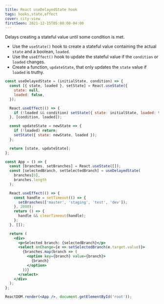 ```yaml
---
title: React useDelayedState hook
tags: hooks,state,effect
cover: city-view
firstSeen: 2021-12-15T05:00:00-04:00
---
```


Delays creating a stateful value until some condition is met.

- Use the `useState()` hook to create a stateful value containing the actual `state` and a boolean, `loaded`.
- Use the `useEffect()` hook to update the stateful value if the `condition` or `loaded` changes.
- Create a function, `updateState`, that only updates the `state` value if `loaded` is truthy.

```jsx
const useDelayedState = (initialState, condition) => {
  const [{ state, loaded }, setState] = React.useState({
    state: null,
    loaded: false,
  });

  React.useEffect(() => {
    if (!loaded && condition) setState({ state: initialState, loaded: true });
  }, [condition, loaded]);

  const updateState = newState => {
    if (!loaded) return;
    setState({ state: newState, loaded });
  };

  return [state, updateState];
};
```

```jsx
const App = () => {
  const [branches, setBranches] = React.useState([]);
  const [selectedBranch, setSelectedBranch] = useDelayedState(
    branches[0],
    branches.length
  );

  React.useEffect(() => {
    const handle = setTimeout(() => {
      setBranches(['master', 'staging', 'test', 'dev']);
    }, 2000);
    return () => {
      handle && clearTimeout(handle);
    };
  }, []);

  return (
    <div>
      <p>Selected branch: {selectedBranch}</p>
      <select onChange={e => setSelectedBranch(e.target.value)}>
        {branches.map(branch => (
          <option key={branch} value={branch}>
            {branch}
          </option>
        ))}
      </select>
    </div>
  );
};

ReactDOM.render(<App />, document.getElementById('root'));
```
